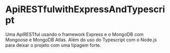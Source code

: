 # ApiRESTfulwithExpressAndTypescript
Uma ApiRESTful usando o framework Express e o MongoDB com Mongoose e MongoDB Atlas. Além do uso do Typescript com o Node.js para deixar o projeto com uma tipagem forte.
